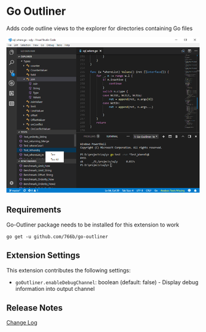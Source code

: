 # Go Outliner

Adds code outline views to the explorer for directories containing Go files

![Preview](/images/preview.png "Go Outliner Preview")

## Requirements

Go-Outliner package needs to be installed for this extension to work

    go get -u github.com/766b/go-outliner

## Extension Settings

This extension contributes the following settings:

* `goOutliner.enableDebugChannel`: boolean (default: false) - Display debug information into output channel

## Release Notes

[Change Log](CHANGELOG.md)